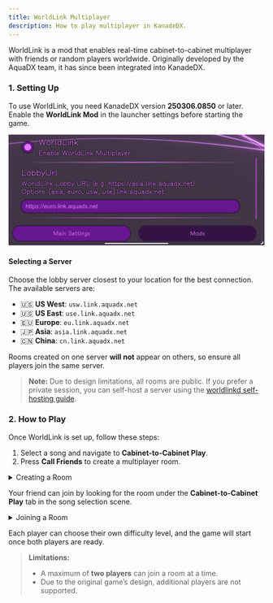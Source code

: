 ```yaml
---
title: WorldLink Multiplayer
description: How to play multiplayer in KanadeDX.
---
```


WorldLink is a mod that enables real-time cabinet-to-cabinet multiplayer with friends or random players worldwide. Originally developed by the AquaDX team, it has since been integrated into KanadeDX.

### 1. Setting Up

To use WorldLink, you need KanadeDX version **250306.0850** or later. Enable the **WorldLink Mod** in the launcher settings before starting the game.

![WorldLink Setting](../../../assets/docs/worldlink-setting.jpg)

#### Selecting a Server

Choose the lobby server closest to your location for the best connection. The available servers are:

- 🇺🇸 **US West**: `usw.link.aquadx.net`
- 🇺🇸 **US East**: `use.link.aquadx.net`
- 🇪🇺 **Europe**: `eu.link.aquadx.net`
- 🇯🇵 **Asia**: `asia.link.aquadx.net`
- 🇨🇳 **China**: `cn.link.aquadx.net`

Rooms created on one server **will not** appear on others, so ensure all players join the same server.

> **Note:** Due to design limitations, all rooms are public. If you prefer a private session, you can self-host a server using the [worldlinkd self-hosting guide](https://github.com/MewoLab/worldlinkd/blob/main/README.HOST.md).

### 2. How to Play

Once WorldLink is set up, follow these steps:

1. Select a song and navigate to **Cabinet-to-Cabinet Play**.
2. Press **Call Friends** to create a multiplayer room.

<details>
<summary>Creating a Room</summary>

![WorldLink Play](../../../assets/docs/worldlink-play.png)

</details>

Your friend can join by looking for the room under the **Cabinet-to-Cabinet Play** tab in the song selection scene.

<details>
<summary>Joining a Room</summary>

![WorldLink Play](../../../assets/docs/worldlink-join.png)

</details>

Each player can choose their own difficulty level, and the game will start once both players are ready.

> **Limitations:**  
> - A maximum of **two players** can join a room at a time.  
> - Due to the original game’s design, additional players are not supported.
